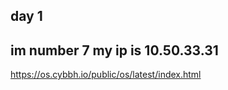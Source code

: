 ## day 1 
im number 7 
my ip is 10.50.33.31 
--------------------------------------------------
https://os.cybbh.io/public/os/latest/index.html
